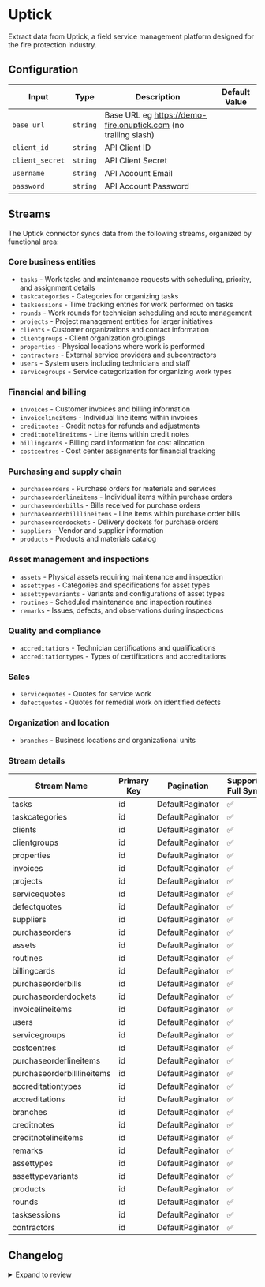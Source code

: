 # Uptick

Extract data from Uptick, a field service management platform designed for the fire protection industry.

## Configuration

| Input | Type | Description | Default Value |
|-------|------|-------------|---------------|
| `base_url` | `string` | Base URL eg https://demo-fire.onuptick.com (no trailing slash) |  |
| `client_id` | `string` | API Client ID |  |
| `client_secret` | `string` | API Client Secret  |  |
| `username` | `string` | API Account Email |  |
| `password` | `string` | API Account Password |  |

## Streams

The Uptick connector syncs data from the following streams, organized by functional area:

### Core business entities

- `tasks` - Work tasks and maintenance requests with scheduling, priority, and assignment details
- `taskcategories` - Categories for organizing tasks
- `tasksessions` - Time tracking entries for work performed on tasks
- `rounds` - Work rounds for technician scheduling and route management
- `projects` - Project management entities for larger initiatives
- `clients` - Customer organizations and contact information
- `clientgroups` - Client organization groupings
- `properties` - Physical locations where work is performed
- `contractors` - External service providers and subcontractors
- `users` - System users including technicians and staff
- `servicegroups` - Service categorization for organizing work types

### Financial and billing

- `invoices` - Customer invoices and billing information
- `invoicelineitems` - Individual line items within invoices
- `creditnotes` - Credit notes for refunds and adjustments
- `creditnotelineitems` - Line items within credit notes
- `billingcards` - Billing card information for cost allocation
- `costcentres` - Cost center assignments for financial tracking

### Purchasing and supply chain

- `purchaseorders` - Purchase orders for materials and services
- `purchaseorderlineitems` - Individual items within purchase orders
- `purchaseorderbills` - Bills received for purchase orders
- `purchaseorderbilllineitems` - Line items within purchase order bills
- `purchaseorderdockets` - Delivery dockets for purchase orders
- `suppliers` - Vendor and supplier information
- `products` - Products and materials catalog

### Asset management and inspections

- `assets` - Physical assets requiring maintenance and inspection
- `assettypes` - Categories and specifications for asset types
- `assettypevariants` - Variants and configurations of asset types
- `routines` - Scheduled maintenance and inspection routines
- `remarks` - Issues, defects, and observations during inspections

### Quality and compliance

- `accreditations` - Technician certifications and qualifications
- `accreditationtypes` - Types of certifications and accreditations

### Sales

- `servicequotes` - Quotes for service work
- `defectquotes` - Quotes for remedial work on identified defects

### Organization and location

- `branches` - Business locations and organizational units

### Stream details

| Stream Name | Primary Key | Pagination | Supports Full Sync | Supports Incremental |
|-------------|-------------|------------|---------------------|----------------------|
| tasks | id | DefaultPaginator | ✅ |  ✅  |
| taskcategories | id | DefaultPaginator | ✅ |  ✅  |
| clients | id | DefaultPaginator | ✅ |  ✅  |
| clientgroups | id | DefaultPaginator | ✅ |  ✅  |
| properties | id | DefaultPaginator | ✅ |  ✅  |
| invoices | id | DefaultPaginator | ✅ |  ✅  |
| projects | id | DefaultPaginator | ✅ |  ✅  |
| servicequotes | id | DefaultPaginator | ✅ |  ✅  |
| defectquotes | id | DefaultPaginator | ✅ |  ✅  |
| suppliers | id | DefaultPaginator | ✅ |  ✅  |
| purchaseorders | id | DefaultPaginator | ✅ |  ✅  |
| assets | id | DefaultPaginator | ✅ |  ✅  |
| routines | id | DefaultPaginator | ✅ |  ✅  |
| billingcards | id | DefaultPaginator | ✅ |  ✅  |
| purchaseorderbills | id | DefaultPaginator | ✅ |  ✅  |
| purchaseorderdockets | id | DefaultPaginator | ✅ |  ✅  |
| invoicelineitems | id | DefaultPaginator | ✅ |  ❌  |
| users | id | DefaultPaginator | ✅ |  ✅  |
| servicegroups | id | DefaultPaginator | ✅ |  ✅  |
| costcentres | id | DefaultPaginator | ✅ |  ✅  |
| purchaseorderlineitems | id | DefaultPaginator | ✅ |  ❌  |
| purchaseorderbilllineitems | id | DefaultPaginator | ✅ |  ❌  |
| accreditationtypes | id | DefaultPaginator | ✅ |  ✅  |
| accreditations | id | DefaultPaginator | ✅ |  ✅  |
| branches | id | DefaultPaginator | ✅ |  ✅  |
| creditnotes | id | DefaultPaginator | ✅ |  ✅  |
| creditnotelineitems | id | DefaultPaginator | ✅ |  ✅  |
| remarks | id | DefaultPaginator | ✅ |  ✅  |
| assettypes | id | DefaultPaginator | ✅ |  ✅  |
| assettypevariants | id | DefaultPaginator | ✅ |  ✅  |
| products | id | DefaultPaginator | ✅ |  ✅  |
| rounds | id | DefaultPaginator | ✅ |  ✅  |
| tasksessions | id | DefaultPaginator | ✅ |  ✅  |
| contractors | id | DefaultPaginator | ✅ |  ✅  |

## Changelog

<details>
  <summary>Expand to review</summary>

| Version          | Date              | Pull Request | Subject        |
|------------------|-------------------|--------------|----------------|
| 0.3.6 | 2025-10-20 | [67585](https://github.com/airbytehq/airbyte/pull/67585) | Remove expensive calculation fields from tasksessions |
| 0.3.5 | 2025-10-17 | [67585](https://github.com/airbytehq/airbyte/pull/67585) | Remove projectsectiontask and add more incremental sync streams |
| 0.3.4 | 2025-10-14 | [67855](https://github.com/airbytehq/airbyte/pull/67855) | Update dependencies |
| 0.3.3 | 2025-10-07 | [67515](https://github.com/airbytehq/airbyte/pull/67515) | Update dependencies |
| 0.3.2 | 2025-10-03 | [67020](https://github.com/airbytehq/airbyte/pull/67020) | Remove start_date, include more task fields |
| 0.3.1 | 2025-09-30 | [66839](https://github.com/airbytehq/airbyte/pull/66839) | Update dependencies |
| 0.3.0 | 2025-09-17 | [66410](https://github.com/airbytehq/airbyte/pull/66410) | Add more streams |
| 0.2.4 | 2025-09-23 | [66598](https://github.com/airbytehq/airbyte/pull/66598) | Update dependencies |
| 0.2.3 | 2025-09-09 | [65733](https://github.com/airbytehq/airbyte/pull/65733) | Update dependencies |
| 0.2.2 | 2025-08-26 | [65534](https://github.com/airbytehq/airbyte/pull/65534) | Add extra_fields to property stream |
| 0.2.1 | 2025-08-24 | [65445](https://github.com/airbytehq/airbyte/pull/65445) | Update dependencies |
| 0.2.0 | 2025-08-22 | | Update task profitability stream to use start_date parameter |
| 0.0.11 | 2025-08-14 | [64942](https://github.com/airbytehq/airbyte/pull/65061) | Add users and task profitability streams |
| 0.0.10 | 2025-08-14 | [64942](https://github.com/airbytehq/airbyte/pull/64942) | Fix docker image entrypoint for platform syncs |
| 0.0.9 | 2025-08-13 | [64170](https://github.com/airbytehq/airbyte/pull/64170) | adds cursor pagination, incremental sync and rate limiting |
| 0.0.8 | 2025-08-09 | [64845](https://github.com/airbytehq/airbyte/pull/64845) | Update dependencies |
| 0.0.7 | 2025-08-02 | [64403](https://github.com/airbytehq/airbyte/pull/64403) | Update dependencies |
| 0.0.6 | 2025-07-26 | [64055](https://github.com/airbytehq/airbyte/pull/64055) | Update dependencies |
| 0.0.5 | 2025-07-20 | [63685](https://github.com/airbytehq/airbyte/pull/63685) | Update dependencies |
| 0.0.4 | 2025-07-12 | [63165](https://github.com/airbytehq/airbyte/pull/63165) | Update dependencies |
| 0.0.3 | 2025-07-05 | [62739](https://github.com/airbytehq/airbyte/pull/62739) | Update dependencies |
| 0.0.2 | 2025-06-28 | [62220](https://github.com/airbytehq/airbyte/pull/62220) | Update dependencies |
| 0.0.1 | 2025-06-10 | | Initial release by [@sajarin](https://github.com/sajarin) via Connector Builder |

</details>

